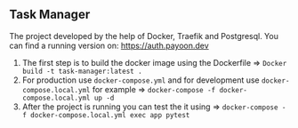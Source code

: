 ## Task Manager

The project developed by the help of Docker, Traefik and Postgresql. You can find a running version on: https://auth.payoon.dev

1. The first step is to build the docker image using the Dockerfile => `Docker build -t task-manager:latest .`
2. For production use `docker-compose.yml` and for development use `docker-compose.local.yml` for example => `docker-compose -f docker-compose.local.yml up -d`
3. After the project is running you can test the it using => `docker-compose -f docker-compose.local.yml exec app pytest`
